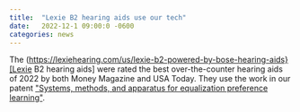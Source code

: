 ```yaml
---
title:  "Lexie B2 hearing aids use our tech"
date:   2022-12-1 09:00:0 -0600
categories: news
---
```


The (https://lexiehearing.com/us/lexie-b2-powered-by-bose-hearing-aids}[Lexie B2 hearing aids] were rated the best over-the-counter hearing aids of 2022 by both Money Magazine and USA Today.  They use the work in our patent ["Systems, methods, and apparatus for equalization preference learning"](https://patents.google.com/patent/USRE48462E1/en?inventor=bryan+pardo&oq=bryan+pardo). 